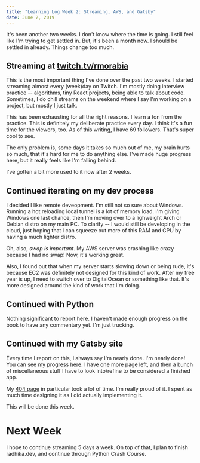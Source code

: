 ```yaml
---
title: "Learning Log Week 2: Streaming, AWS, and Gatsby"
date: June 2, 2019
---
```


It's been another two weeks. I don't know where the time is going. I still feel like I'm trying to get settled in. But, it's been a month now. I should be settled in already. Things change too much.

## Streaming at [twitch.tv/rmorabia](http://twitch.tv/rmorabia)

This is the most important thing I've done over the past two weeks. I started streaming almost every (week)day on Twitch. I'm mostly doing interview practice -- algorithms, tiny React projects, being able to talk about code. Sometimes, I do chill streams on the weekend where I say I'm working on a project, but mostly I just talk.

This has been exhausting for all the right reasons. I learn a ton from the practice. This is definitely my deliberate practice every day. I think it's a fun time for the viewers, too. As of this writing, I have 69 followers. That's super cool to see.

The only problem is, some days it takes so much out of me, my brain hurts so much, that it's hard for me to do anything else. I've made huge progress here, but it really feels like I'm falling behind.

I've gotten a bit more used to it now after 2 weeks.

## Continued iterating on my dev process

I decided I like remote deveopment. I'm still not so sure about Windows. Running a hot reloading local tunnel is a lot of memory load. I'm giving Windows one last chance, then I'm moving over to a lighweight Arch or Debian distro on my main PC. To clarify -- I would still be developing in the cloud, just hoping that I can squeeze out more of this RAM and CPU by having a much lighter distro.

Oh, also, _swap is important_. My AWS server was crashing like crazy because I had no swap! Now, it's working great.

Also, I found out that when my server starts slowing down or being rude, it's because EC2 was definitely not designed for this kind of work. After my free year is up, I need to switch over to DigitalOcean or something like that. It's more designed around the kind of work that I'm doing.

## Continued with Python

Nothing significant to report here. I haven't made enough progress on the book to have any commentary yet. I'm just trucking.

## Continued with my Gatsby site

Every time I report on this, I always say I'm nearly done. I'm nearly done! You can see my progress [here](https://github.com/rmorabia/rmorabia.github.io/projects/1). I have one more page left, and then a bunch of miscellaneous stuff I have to look into/refine to be considered a finished app.

My [404 page](http://radhika.dev/404) in particular took a lot of time. I'm really proud of it. I spent as much time designing it as I did actually implementing it.

This will be done this week.

# Next Week

I hope to continue streaming 5 days a week. On top of that, I plan to finish radhika.dev, and continue through Python Crash Course.
